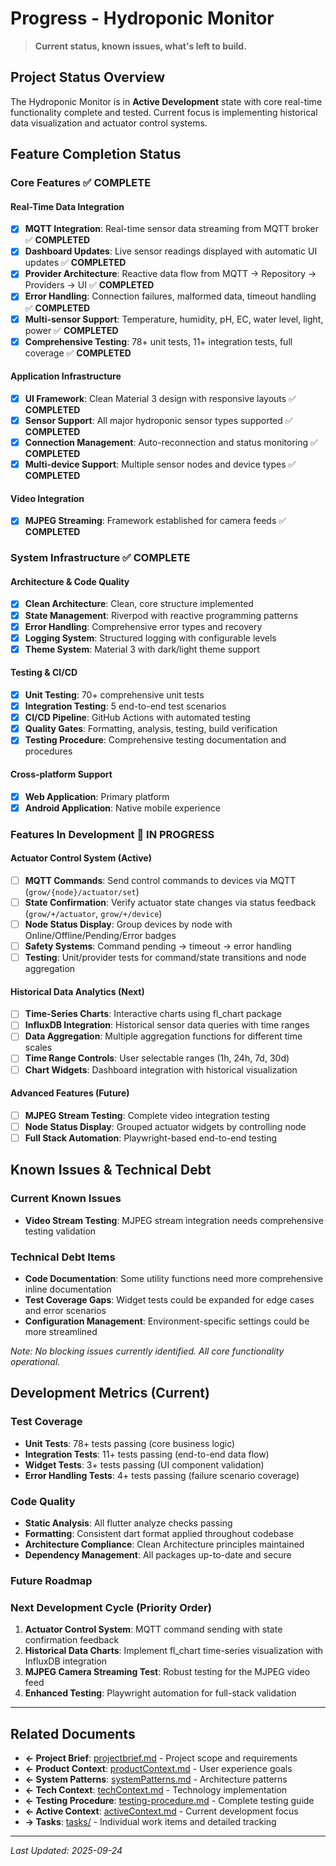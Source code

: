 # Progress - Hydroponic Monitor

> **Current status, known issues, what's left to build.**

## Project Status Overview

The Hydroponic Monitor is in **Active Development** state with core real-time functionality complete and tested. Current focus is implementing historical data visualization and actuator control systems.

## Feature Completion Status

### Core Features ✅ COMPLETE

#### Real-Time Data Integration
- [x] **MQTT Integration**: Real-time sensor data streaming from MQTT broker ✅ **COMPLETED**
- [x] **Dashboard Updates**: Live sensor readings displayed with automatic UI updates ✅ **COMPLETED**  
- [x] **Provider Architecture**: Reactive data flow from MQTT → Repository → Providers → UI ✅ **COMPLETED**
- [x] **Error Handling**: Connection failures, malformed data, timeout handling ✅ **COMPLETED**
- [x] **Multi-sensor Support**: Temperature, humidity, pH, EC, water level, light, power ✅ **COMPLETED**
- [x] **Comprehensive Testing**: 78+ unit tests, 11+ integration tests, full coverage ✅ **COMPLETED**

#### Application Infrastructure  
- [x] **UI Framework**: Clean Material 3 design with responsive layouts ✅ **COMPLETED**
- [x] **Sensor Support**: All major hydroponic sensor types supported ✅ **COMPLETED**
- [x] **Connection Management**: Auto-reconnection and status monitoring ✅ **COMPLETED**
- [x] **Multi-device Support**: Multiple sensor nodes and device types ✅ **COMPLETED**

#### Video Integration  
- [x] **MJPEG Streaming**: Framework established for camera feeds ✅ **COMPLETED**

### System Infrastructure ✅ COMPLETE

#### Architecture & Code Quality
- [x] **Clean Architecture**: Clean, core structure implemented
- [x] **State Management**: Riverpod with reactive programming patterns
- [x] **Error Handling**: Comprehensive error types and recovery
- [x] **Logging System**: Structured logging with configurable levels
- [x] **Theme System**: Material 3 with dark/light theme support

#### Testing & CI/CD
- [x] **Unit Testing**: 70+ comprehensive unit tests
- [x] **Integration Testing**: 5 end-to-end test scenarios
- [x] **CI/CD Pipeline**: GitHub Actions with automated testing
- [x] **Quality Gates**: Formatting, analysis, testing, build verification
- [x] **Testing Procedure**: Comprehensive testing documentation and procedures

#### Cross-platform Support
- [x] **Web Application**: Primary platform
- [x] **Android Application**: Native mobile experience

### Features In Development 🧱 IN PROGRESS

#### Actuator Control System (Active)
- [ ] **MQTT Commands**: Send control commands to devices via MQTT (`grow/{node}/actuator/set`)
- [ ] **State Confirmation**: Verify actuator state changes via status feedback (`grow/+/actuator`, `grow/+/device`)
- [ ] **Node Status Display**: Group devices by node with Online/Offline/Pending/Error badges
- [ ] **Safety Systems**: Command pending -> timeout -> error handling
- [ ] **Testing**: Unit/provider tests for command/state transitions and node aggregation

#### Historical Data Analytics (Next)
- [ ] **Time-Series Charts**: Interactive charts using fl_chart package
- [ ] **InfluxDB Integration**: Historical sensor data queries with time ranges
- [ ] **Data Aggregation**: Multiple aggregation functions for different time scales
- [ ] **Time Range Controls**: User selectable ranges (1h, 24h, 7d, 30d)
- [ ] **Chart Widgets**: Dashboard integration with historical visualization

#### Advanced Features (Future)
- [ ] **MJPEG Stream Testing**: Complete video integration testing
- [ ] **Node Status Display**: Grouped actuator widgets by controlling node  
- [ ] **Full Stack Automation**: Playwright-based end-to-end testing

## Known Issues & Technical Debt

### Current Known Issues
- **Video Stream Testing**: MJPEG stream integration needs comprehensive testing validation

### Technical Debt Items  
- **Code Documentation**: Some utility functions need more comprehensive inline documentation
- **Test Coverage Gaps**: Widget tests could be expanded for edge cases and error scenarios
- **Configuration Management**: Environment-specific settings could be more streamlined

*Note: No blocking issues currently identified. All core functionality operational.*

## Development Metrics (Current)

### Test Coverage
- **Unit Tests**: 78+ tests passing (core business logic)
- **Integration Tests**: 11+ tests passing (end-to-end data flow) 
- **Widget Tests**: 3+ tests passing (UI component validation)
- **Error Handling Tests**: 4+ tests passing (failure scenario coverage)

### Code Quality
- **Static Analysis**: All flutter analyze checks passing
- **Formatting**: Consistent dart format applied throughout codebase
- **Architecture Compliance**: Clean Architecture principles maintained
- **Dependency Management**: All packages up-to-date and secure

### Future Roadmap

### Next Development Cycle (Priority Order)
1. **Actuator Control System**: MQTT command sending with state confirmation feedback
2. **Historical Data Charts**: Implement fl_chart time-series visualization with InfluxDB integration
3. **MJPEG Camera Streaming Test**: Robust testing for the MJPEG video feed
4. **Enhanced Testing**: Playwright automation for full-stack validation

  
---

## Related Documents
- **← Project Brief**: [projectbrief.md](./projectbrief.md) - Project scope and requirements
- **← Product Context**: [productContext.md](./productContext.md) - User experience goals
- **← System Patterns**: [systemPatterns.md](./systemPatterns.md) - Architecture patterns
- **← Tech Context**: [techContext.md](./techContext.md) - Technology implementation
- **← Testing Procedure**: [testing-procedure.md](./testing-procedure.md) - Complete testing guide
- **← Active Context**: [activeContext.md](./activeContext.md) - Current development focus
- **→ Tasks**: [tasks/](./tasks/) - Individual work items and detailed tracking

---
*Last Updated: 2025-09-24* 